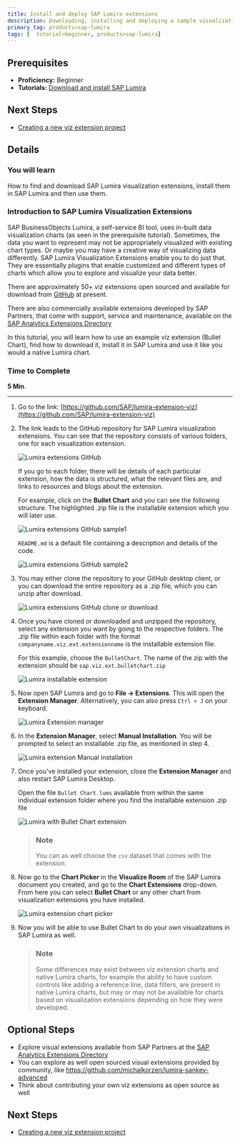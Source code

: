 ```yaml
---
title: Install and deploy SAP Lumira extensions
description: Downloading, installing and deploying a sample visualization extension in SAP Lumira
primary_tag: products>sap-lumira
tags: [  tutorial>beginner, products>sap-lumira]
---
```

## Prerequisites  
 - **Proficiency:** Beginner
 - **Tutorials:** [Download and install SAP Lumira](http://www.sap.com/developer/tutorials/lumira-install.html)

## Next Steps
 - [Creating a new viz extension project](http://www.sap.com/developer/tutorials/lumira-web-ide-create-viz-extension.html)

## Details
### You will learn  
How to find and download SAP Lumira visualization extensions, install them in SAP Lumira and then use them.

### Introduction to SAP Lumira Visualization Extensions
SAP BusinessObjects Lumira, a self-service BI tool, uses in-built data visualization charts (as seen in the prerequisite tutorial). Sometimes, the data you want to represent may not be appropriately visualized with existing chart types. Or maybe you may have a creative way of visualizing data differently. SAP Lumira Visualization Extensions enable you to do just that. They are essentially plugins that enable customized and different types of charts which allow you to explore and visualize your data better.

There are approximately 50+ viz extensions open sourced and available for download from [GitHub](https://github.com/SAP/lumira-extension-viz) at present.

There are also commercially available extensions developed by SAP Partners, that come with support, service and maintenance, available on the [SAP Analytics Extensions Directory](https://analytics-extensions.enter.sap/)

In this tutorial, you will learn how to use an example viz extension (Bullet Chart), find how to download it, install it in SAP Lumira and use it like you would a native Lumira chart.

### Time to Complete
**5 Min**.

---

1. Go to the link: [https://github.com/SAP/lumira-extension-viz](https://github.com/SAP/lumira-extension-viz)

2. The link leads to the GitHub repository for SAP Lumira visualization extensions. You can see that the repository consists of various folders, one for each visualization extension.

    ![Lumira extensions GitHub](lumira3_2.png)

    If you go to each folder, there will be details of each particular extension, how the data is structured, what the relevant files are, and links to resources and blogs about the extension.

    For example, click on the **Bullet Chart** and you can see the following structure. The highlighted .zip file is the installable extension which you will later use.

    ![Lumira extensions GitHub sample1](lumira3_2a.png)

    `README.md` is a default file containing a description and details of the code.

    ![Lumira extensions GitHub sample2](lumira3_2b.png)

3.  You may either clone the repository to your GitHub desktop client, or you can download the entire repository as a .zip file, which you can unzip after download.

    ![Lumira extensions GitHub clone or download](lumira3_3.png)

4. Once you have cloned or downloaded and unzipped the repository, select any extension you want by going to the respective folders. The .zip file within each folder with the format `companyname.viz.ext.extensionname` is the installable extension file.

    For this example, choose the `BulletChart`. The name of the zip with the extension should be `sap.viz.ext.bulletchart.zip`

    ![Lumira installable extension](lumira3_4.png)

5. Now open SAP Lumira and go to **File -> Extensions**. This will open the **Extension Manager**. Alternatively, you can also press `Ctrl + J` on your keyboard.

    ![Lumira Extension manager](lumira3_5.png)

6. In the **Extension Manager**, select **Manual Installation**. You will be prompted to select an installable .zip file, as mentioned in step 4.

    ![Lumira extension Manual installation](lumira3_6.png)

7.  Once you've installed your extension, close the **Extension Manager** and also restart SAP Lumira Desktop.

    Open the file `Bullet Chart.lums` available from within the same individual extension folder where you find the installable extension .zip file

    ![Lumira with Bullet Chart extension](lumira3_8a.jpg)

    > ### Note
    > You can as well choose the `csv` dataset that comes with the extension.

8.  Now go to the **Chart Picker** in the **Visualize Room** of the SAP Lumira document you created, and go to the **Chart Extensions** drop-down. From here you can select **Bullet Chart** or any other chart from visualization extensions you have installed.

    ![Lumira extension chart picker](lumira3_8.png)

9.  Now you will be able to use Bullet Chart to do your own visualizations in SAP Lumira as well.

    > ### Note
    > Some differences may exist between viz extension charts and native Lumira charts, for example the ability to have custom controls like adding a reference line, data filters, are present in native Lumira charts, but may or may not be available for charts based on visualization extensions depending on how they were developed.

## Optional Steps
 - Explore visual extensions available from SAP Partners at the [SAP Analytics Extensions Directory](https://analytics-extensions.enter.sap/)
 - You can explore as well open sourced visual extensions provided by community, like https://github.com/michalkorzen/lumira-sankey-advanced
 - Think about contributing your own viz extensions as open source as well

## Next Steps
 - [Creating a new viz extension project](http://www.sap.com/developer/tutorials/lumira-web-ide-create-viz-extension.html)
